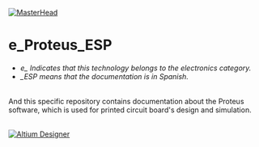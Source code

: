 [![MasterHead](http://dicer0.com/wp-content/uploads/2023/09/Proteus-di_cer0-Banner.png)](https://dicer0.com/#skills)
# e_Proteus_ESP
<h6 align="justify">
  <ul>
    <li>e_ Indicates that this technology belongs to the electronics category.</li>
    <li>_ESP means that the documentation is in Spanish.</li>
  </ul>
</h6>
And this specific repository contains documentation about the Proteus software, which is used for printed circuit board's design and simulation.
&nbsp;
<br/>
&nbsp;

[![Altium Designer](http://dicer0.com/wp-content/uploads/2023/09/e_Proteus8.png)](https://dicer0.com/#skills)
